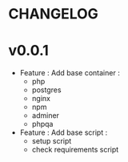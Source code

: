 # CHANGELOG

# v0.0.1
- Feature : Add base container :
  - php
  - postgres
  - nginx
  - npm
  - adminer
  - phpqa
- Feature : Add base script :
  - setup script
  - check requirements script